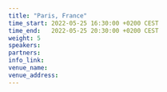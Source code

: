 ```yaml
---
title: "Paris, France"
time_start: 2022-05-25 16:30:00 +0200 CEST
time_end:   2022-05-25 20:30:00 +0200 CEST
weight: 5
speakers:
partners:
info_link: 
venue_name: 
venue_address: 
---
```



